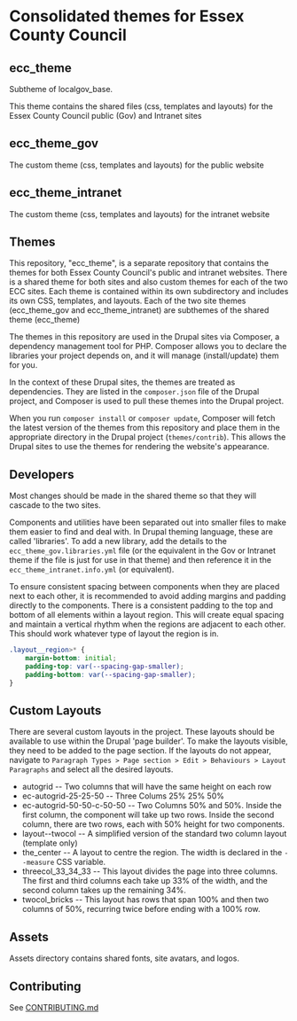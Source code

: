 # Consolidated themes for Essex County Council

## ecc_theme

Subtheme of localgov_base.

This theme contains the shared files (css, templates and layouts) for the Essex County Council public (Gov) and Intranet sites

## ecc_theme_gov

The custom theme (css, templates and layouts) for the public website

## ecc_theme_intranet

The custom theme (css, templates and layouts) for the intranet website

## Themes

This repository, "ecc_theme", is a separate repository that contains the themes for both Essex County Council's public and intranet websites. There is a shared theme for both sites and also custom themes for each of the two ECC sites. Each theme is contained within its own subdirectory and includes its own CSS, templates, and layouts. Each of the two site themes (ecc_theme_gov and ecc_theme_intranet) are subthemes of the shared theme (ecc_theme)

The themes in this repository are used in the Drupal sites via Composer, a dependency management tool for PHP. Composer allows you to declare the libraries your project depends on, and it will manage (install/update) them for you.

In the context of these Drupal sites, the themes are treated as dependencies. They are listed in the `composer.json` file of the Drupal project, and Composer is used to pull these themes into the Drupal project.

When you run `composer install` or `composer update`, Composer will fetch the latest version of the themes from this repository and place them in the appropriate directory in the Drupal project (`themes/contrib`). This allows the Drupal sites to use the themes for rendering the website's appearance.

## Developers

Most changes should be made in the shared theme so that they will cascade to the two sites.

Components and utilities have been separated out into smaller files to make them easier to find and deal with. In Drupal theming language, these are called 'libraries'. To add a new library, add the details to the `ecc_theme_gov.libraries.yml` file (or the equivalent in the Gov or Intranet theme if the file is just for use in that theme) and then reference it in the `ecc_theme_intranet.info.yml` (or equivalent).

To ensure consistent spacing between components when they are placed next to each other, it is recommended to avoid adding margins and padding directly to the components. There is a consistent padding to the top and bottom of all elements within a layout region. This will create equal spacing and maintain a vertical rhythm when the regions are adjacent to each other. This should work whatever type of layout the region is in.

```css
.layout__region>* {
    margin-bottom: initial;
    padding-top: var(--spacing-gap-smaller);
    padding-bottom: var(--spacing-gap-smaller);
}
```

## Custom Layouts

There are several custom layouts in the project. These layouts should be available to use within the Drupal 'page builder'. To make the layouts visible, they need to be added to the page section. If the layouts do not appear, navigate to `Paragraph Types > Page section > Edit > Behaviours > Layout Paragraphs` and select all the desired layouts.

- autogrid --
    Two columns that will have the same height on each row
- ec-autogrid-25-25-50 --
    Three Colums 25% 25% 50%
- ec-autogrid-50-50-c-50-50 --
    Two Columns 50% and 50%. Inside the first column, the component will take up two rows. Inside the second column, there are two rows, each with 50% height for two components.
- layout--twocol --
    A simplified version of the standard two column layout (template only)
- the_center --
    A layout to centre the region. The width is declared in the `--measure` CSS variable.
- threecol_33_34_33 --
    This layout divides the page into three columns. The first and third columns each take up 33% of the width, and the second column takes up the remaining 34%.
- twocol_bricks --
    This layout has rows that span 100% and then two columns of 50%, recurring twice before ending with a 100% row.

## Assets

Assets directory contains shared fonts, site avatars, and logos.

## Contributing

See [CONTRIBUTING.md](CONTRIBUTING.md)